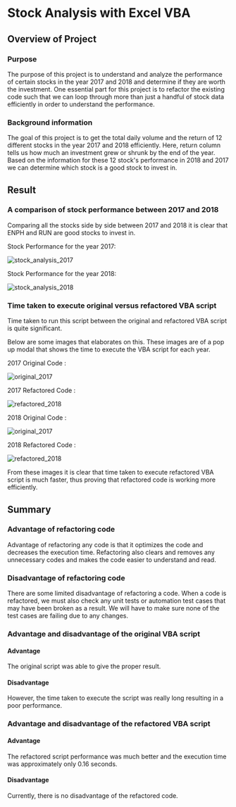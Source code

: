# Stock Analysis with Excel VBA 

## Overview of Project

### Purpose
The purpose of this project is to understand and analyze the performance of certain stocks in the year 2017 and 2018 and determine if they are worth the investment. One essential part for this project is to refactor the existing code such that we can loop through more than just a handful of stock data efficiently in order to understand the performance. 

### Background information
The goal of this project is to get the total daily volume and the return of 12 different stocks in the year 2017 and 2018 efficiently. Here, return column tells us how much an investment grew or shrunk by the end of the year. Based on the information for these 12 stock's performance in 2018 and 2017 we can determine which stock is a good stock to invest in.

## Result

### A comparison of stock performance between 2017 and 2018
Comparing all the stocks side by side between 2017 and 2018 it is clear that ENPH and RUN are good stocks to invest in. 

Stock Performance for the year 2017:

![stock_analysis_2017](Resources/all_stocks_2017.png)

Stock Performance for the year 2018:

![stock_analysis_2018](Resources/all_stocks_2018.png)

### Time taken to execute original versus refactored VBA script
Time taken to run this script between the original and refactored VBA script is quite significant.

Below are some images that elaborates on this. These images are of a pop up modal that shows the time to execute the VBA script for each year.

2017 Original Code : 

![original_2017](Resources/Before_Refactor_2017.png)

2017 Refactored Code :

![refactored_2018](Resources/VBA_Challenge_2017.png)


2018 Original Code :

![original_2017](Resources/Before_Refactor_2018.png)

2018 Refactored Code :

![refactored_2018](Resources/VBA_Challenge_2018.png)


From these images it is clear that time taken to execute refactored VBA script is much faster, thus proving that refactored code is working more efficiently. 


## Summary
### Advantage of refactoring code

Advantage of refactoring any code is that it optimizes the code and decreases the execution time. Refactoring also clears and removes any unnecessary codes and makes the code easier to understand and read. 

### Disadvantage of refactoring code

There are some limited disadvantage of refactoring a code. When a code is refactored, we must also check any unit tests or automation test cases that may have been broken as a result. We will have to make sure none of the test cases are failing due to any changes. 


### Advantage and disadvantage of the original VBA script

#### Advantage
The original script was able to give the proper result.

#### Disadvantage
However, the time taken to execute the script was really long resulting in a poor performance.

### Advantage and disadvantage of the refactored VBA script

#### Advantage
The refactored script performance was much better and the execution time was approximately only 0.16 seconds.

#### Disadvantage
Currently, there is no disadvantage of the refactored code. 
